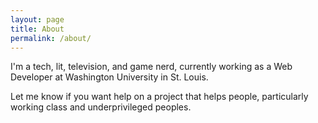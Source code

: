 ```yaml
---
layout: page
title: About
permalink: /about/
---
```


I'm a tech, lit, television, and game nerd, currently working as a Web Developer at Washington University in St. Louis.

Let me know if you want help on a project that helps people, particularly working class and underprivileged peoples.
